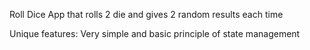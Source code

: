 Roll Dice 
App that rolls 2 die and gives 2 random results each time

Unique features:
Very simple and basic principle of state management
